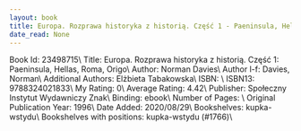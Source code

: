```yaml
---
layout: book
title: Europa. Rozprawa historyka z historią. Część 1 - Paeninsula, Hellas, Roma, Origo
date_read: None
---
```


Book Id: 23498715\ 
Title: Europa. Rozprawa historyka z historią. Część 1: Paeninsula, Hellas, Roma, Origo\ 
Author: Norman Davies\ 
Author l-f: Davies, Norman\ 
Additional Authors: Elżbieta Tabakowska\ 
ISBN: \ 
ISBN13: 9788324021833\ 
My Rating: 0\ 
Average Rating: 4.42\ 
Publisher: Społeczny Instytut Wydawniczy Znak\ 
Binding: ebook\ 
Number of Pages: \ 
Original Publication Year: 1996\ 
Date Added: 2020/08/29\ 
Bookshelves: kupka-wstydu\ 
Bookshelves with positions: kupka-wstydu (#1766)\ 

